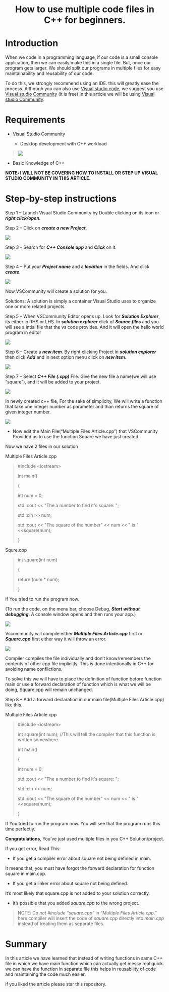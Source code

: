 <h1 align="center"> How to use multiple code files in C++ for beginners.</h1>

# Introduction

When we code in a programming language, if our code is a small console
application, then we can easily make this in a single file. But, once
our program gets larger. We should split our programs in multiple files
for easy maintainability and reusability of our code.

To do this, we strongly recommend using an IDE. this will greatly ease
the process. Although you can also use [Visual studio
code](https://code.visualstudio.com/), we suggest you use [Visual studio
Community](https://visualstudio.microsoft.com/vs/community/) (it is
free) In this article we will be using [Visual studio
Community](https://visualstudio.microsoft.com/vs/community/).

# Requirements

  - Visual Studio Community
    
      - Desktop development with C++ workload

> ![](media/image1.png)

  - Basic Knowledge of C++

**NOTE: I WILL NOT BE COVERING HOW TO INSTALL OR STEP UP VISUAL STUDIO
COMMUNITY IN THIS ARTICLE.**

# Step-by-step instructions

Step 1 – Launch Visual Studio Community by Double clicking on its icon
or ***right click/open.***

Step 2 – Click on ***create a new Project.***

![](media/image2.png)

Step 3 – Search for ***C++ Console app*** and ***Click*** on it.

![](media/image3.png)

Step 4 – Put your ***Project name*** and a ***location*** in the fields.
And click ***create***.

![](media/image4.png)

Now VSCommunity will create a solution for you.

Solutions: A solution is simply a container Visual Studio uses to
organize one or more related projects.

Step 5 – When VSCommunity Editor opens up. Look for ***Solution
Explorer***, its either in RHS or LHS. In ***solution explorer*** click
of ***Source files*** and you will see a intial file that the vs code
provides. And it will open the hello world program in editor

![](media/image5.png)

Step 6 – Create a ***new item***. By right clicking Project in
***solution explorer*** then click ***Add*** and in next option menu
click on ***new item***.

![](media/image6.png)

Step 7 – Select ***C++ File (.cpp)*** File. Give the new file a name(we
will use “square”), and it will be added to your project.

![](media/image7.png)

In newly created c++ file, For the sake of simplicity, We will write a
function that take one integer number as parameter and than returns the
square of given integer number.

![](media/image8.png)

  - Now edit the Main File(“Multiple Files Article.cpp”) that
    VSCommunity Provided us to use the function Square we have just
    created.

Now we have 2 files in our solution

Multiple Files Article.cpp

> \#include \<iostream\>
> 
> int main()
> 
> {
> 
> int num = 0;
> 
> std::cout \<\< "The a number to find it's square: ";
> 
> std::cin \>\> num;
> 
> std::cout \<\< "The square of the number" \<\< num \<\< " is "
> \<\<square(num);
> 
> }

Squre.cpp

> int square(int num)
> 
> {
> 
> return (num \* num);
> 
> }

If You tried to run the program now.

(To run the code, on the menu bar, choose Debug, ***Start without
debugging***. A console window opens and then runs your app.)

![](media/image9.png)

Vscommunity will compile either ***Multiple Files Article.cpp*** first
or ***Square.cpp*** first either way it will throw an error.

![](media/image10.png)

Compiler compiles the file individually and don’t know/remembers the
contents of other cpp file implicitly. This is done intentionally in C++
for avoiding name conflictions.

To solve this we will have to place the definition of function before
function main or use a forward declaration of function which is what we
will be doing, Square.cpp will remain unchanged.

Step 8 – Add a forward declaration in our main file(Multiple Files
Article.cpp) like this.

Multiple Files Article.cpp

> \#include \<iostream\>
> 
> int square(int num); //This will tell the compiler that this function is
> written somewhere.
> 
> int main()
> 
> {
> 
> int num = 0;
>
> std::cout \<\< "The a number to find it's square: ";
> 
> std::cin \>\> num;
> 
> std::cout \<\< "The square of the number" \<\< num \<\< " is "
> \<\<square(num);
> 
> }

If You tried to run the program now. You will see that the program runs
this time perfectly.

**Congratulations**, You’ve just used multiple files in you C++
Solution/project.

If you get error, Read This:

  - If you get a compiler error about square not being defined in main.

It means that, you must have forgot the forward declaration for function
square in main.cpp.

  - If you get a linker error about square not being defined.

It’s most likely that square.cpp is not added to your solution
correctly.

  - it’s possible that you added *square.cpp* to the wrong project.

> NOTE: Do *not* *\#include “square.cpp”* in “*Multiple Files
> Article.cpp*.” here compiler will insert the code
> of *square.cpp* directly into *main.cpp* instead of treating them as
> separate files.

# Summary

In this article we have learned that instead of writing functions in
same C++ file in which we have main function which can actually get
messy real quick. we can have the function in separate file this helps
in reusability of code and maintaining the code much easier.

if you liked the article please star this repository.


